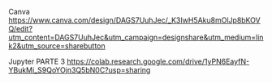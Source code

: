 Canva
https://www.canva.com/design/DAGS7UuhJec/_K3IwH5Aku8mOlJp8bKOVQ/edit?utm_content=DAGS7UuhJec&utm_campaign=designshare&utm_medium=link2&utm_source=sharebutton

Jupyter PARTE 3
https://colab.research.google.com/drive/1yPN6EayfN-YBukMi_S9QoYOjn3Q5bN0C?usp=sharing
